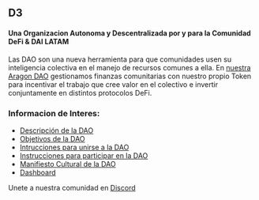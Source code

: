 ## D3
#### Una Organizacion Autonoma y Descentralizada por y para la Comunidad DeFi & DAI LATAM

Las DAO son una nueva herramienta para que comunidades usen su inteligencia colectiva en el manejo de recursos comunes a ella. En [nuestra Aragon DAO]() gestionamos finanzas comunitarias con nuestro propio Token para incentivar el trabajo que cree valor en el colectivo e invertir conjuntamente en distintos protocolos DeFi.

### Informacion de Interes:
- [Descripción de la DAO]()
- [Objetivos de la DAO]()
- [Intrucciones para unirse a la DAO]()
- [Instrucciones para participar en la DAO]()
- [Manifiesto Cultural de la DAO]()
- [Dashboard]()

Unete a nuestra comunidad en [Discord](https://discord.gg/HqX2YT)

